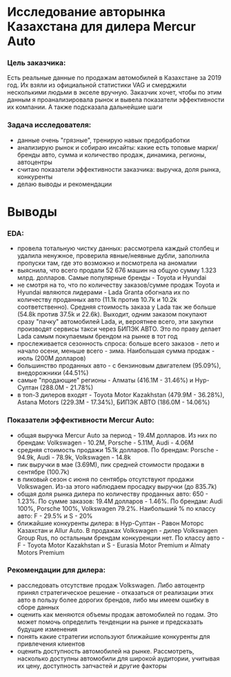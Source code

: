 # Исследование авторынка Казахстана для дилера Mercur Auto

### Цель заказчика:
Есть реальные данные по продажам автомобилей в Казахстане за 2019 год. Их взяли из официальной статистики VAG и смерджили несколькими людьми в экселе вручную. Заказчик хочет, чтобы по этим данным я проанализировала рынок и вывела показатели эффективности их компании. А также подсказала дальнейшие шаги

### Задача исследователя:
- данные очень "грязные", тренирую навык предобработки
- анализирую рынок и собираю инсайты: какие есть топовые марки/бренды авто, сумма и количество продаж, динамика, регионы, автоцентры
- считаю показатели эффективности заказчика: выручка, доля рынка, конкуренты
- делаю выводы и рекомендации

# Выводы

### EDA:
- провела тотальную чистку данных: рассмотрела каждый столбец и удалила ненужное, проверила явные/неявные дубли, заполнила пропуски там, где это возможно и посмотрела на аномалии
- выяснила, что всего продали 52 676 машин на общую сумму 1.323 млрд. долларов. Самые популярные бренды - Toyota и Hyundai
- не смотря на то, что по количеству заказов/сумме продаж Toyota и Hyundai являются лидерами - Lada Granta обогнала их по количеству проданных авто (11.1k против 10.7k и 10.2k соответственно). Средняя стоимость заказа у Lada так же больше (54.8k против 37.5k и 22.6k). Выходит, одним заказом покупают сразу "пачку" автомобилей Lada, и, вероятнее всего, эти закупки производят сервисы такси через БИПЭК АВТО. Это по праву делает Lada самым покупаемым брендом на рынке в тот год
- прослеживается сезонность спроса: больше всего заказов - лето и начало осени, меньше всего - зима. Наибольшая сумма продаж - июль (200М долларов)
- большинство проданных авто - с бензиновым двигателем (95.09%), внедорожники (44.51%)
- самые "продающие" регионы - Алматы (416.1М - 31.46%) и Нур-Султан (288.0М - 21.78%)
- в топ-3 дилеров входят - Toyota Motor Kazakhstan (479.9M - 36.28%), Astana Motors (229.3M - 17.34%), БИПЭК АВТО (186.0M - 14.06%)

### Показатели эффективности Mercur Auto:
- общая выручка Mercur Auto за период - 19.4M долларов. Из них по брендам: Volkswagen - 10.2М, Porsche - 5.11М, Audi - 4.06М
- средняя стоимость продажи 15.1k долларов. По брендам: Porsche - 94.9k, Audi - 78.9k, Volkswagen - 14.8k
- пик выручки в мае (3.69М), пик средней стоимости продажи в сентябре (100.7k)
- в пиковый сезон с июня по сентябрь отсутствуют продажи Volkswagen. Из-за этого наблюдаем просадку выручки (до 835.7k)
- общая доля рынка дилера по количеству проданных авто: 650 - 1.23%. По сумме заказов: 19.4М долларов - 1.46%. По брендам: Audi 100%, Porsche 100%, Volkswagen 79.2%. Наибольший % по классу авто: F - 29.5% и S - 20%
- ближайшие конкуренты дилера: в Нур-Султан - Равон Моторс Казахстан и Allur Auto. В продажах Volkswagen - дилер Volkswagen Group Rus, по остальным брендам конкуренции нет. По классу авто - F - Toyota Motor Kazakhstan и S - Eurasia Motor Premium и Almaty Motors Premium

### Рекомендации для дилера:

- расследовать отсутствие продаж Volkswagen. Либо автоцентр принял стратегическое решение - отказаться от реализации этих авто в пользу более дорогих брендов, либо мы имеем ошибку в сборе данных
- оценить как меняются объемы продаж автомобилей по годам. Это может помочь определить тенденции на рынке и предсказать будущие изменения
- понять какие стратегии используют ближайшие конкуренты для привлечения клиентов
- оценить доступность автомобилей на рынке. Рассмотреть, насколько доступны автомобили для широкой аудитории, учитывая их цену, доступность запчастей и другие факторы 
